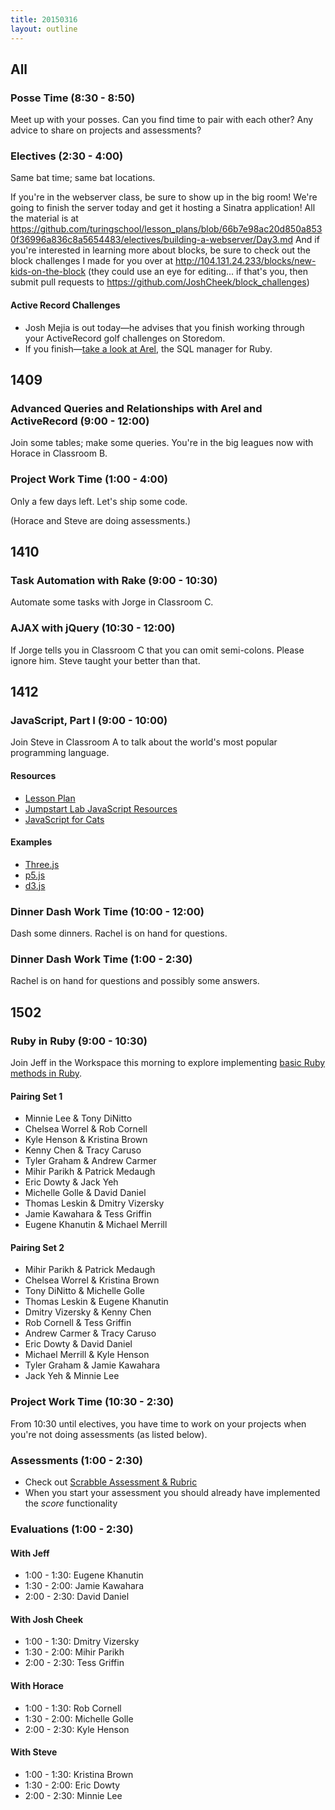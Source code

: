 ```yaml
---
title: 20150316
layout: outline
---
```


## All

### Posse Time (8:30 - 8:50)

Meet up with your posses. Can you find time to pair with each other? Any advice to share on projects and assessments?

### Electives (2:30 - 4:00)

Same bat time; same bat locations.

If you're in the webserver class, be sure to show up in the big room!
We're going to finish the server today and get it hosting a Sinatra application!
All the material is at https://github.com/turingschool/lesson_plans/blob/66b7e98ac20d850a8530f36996a836c8a5654483/electives/building-a-webserver/Day3.md
And if you're interested in learning more about blocks, be sure to check out the block challenges I made for you over at
http://104.131.24.233/blocks/new-kids-on-the-block (they could use an eye for editing... if that's you, then submit pull requests to https://github.com/JoshCheek/block_challenges)

#### Active Record Challenges

* Josh Mejia is out today—he advises that you finish working through your ActiveRecord golf challenges on Storedom.
* If you finish—[take a look at Arel](http://jpospisil.com/2014/06/16/the-definitive-guide-to-arel-the-sql-manager-for-ruby.html), the SQL manager for Ruby.

## 1409

### Advanced Queries and Relationships with Arel and ActiveRecord (9:00 - 12:00)

Join some tables; make some queries. You're in the big leagues now with Horace in Classroom B.

### Project Work Time (1:00 - 4:00)

Only a few days left. Let's ship some code.

(Horace and Steve are doing assessments.)

## 1410

### Task Automation with Rake (9:00 - 10:30)

Automate some tasks with Jorge in Classroom C.

### AJAX with jQuery (10:30 - 12:00)

If Jorge tells you in Classroom C that you can omit semi-colons. Please ignore him. Steve taught your better than that.

## 1412

### JavaScript, Part I (9:00 - 10:00)

Join Steve in Classroom A to talk about the world's most popular programming language.

#### Resources

* [Lesson Plan](https://github.com/turingschool/lesson_plans/blob/master/ruby_02-web_applications_with_ruby/introduction_to_javascript.markdown)
* [Jumpstart Lab JavaScript Resources](http://tutorials.jumpstartlab.com/projects/javascript/)
* [JavaScript for Cats](http://jsforcats.com)

#### Examples

* [Three.js](http://threejs.org)
* [p5.js](http://p5js.org)
* [d3.js](http://d3js.org)



### Dinner Dash Work Time (10:00 - 12:00)

Dash some dinners. Rachel is on hand for questions.

### Dinner Dash Work Time (1:00 - 2:30)

Rachel is on hand for questions and possibly some answers.

## 1502

### Ruby in Ruby (9:00 - 10:30)

Join Jeff in the Workspace this morning to explore implementing [basic Ruby
methods in Ruby](https://github.com/turingschool/challenges/blob/master/ruby_in_ruby.markdown).

#### Pairing Set 1

* Minnie Lee & Tony DiNitto
* Chelsea Worrel & Rob Cornell
* Kyle Henson & Kristina Brown
* Kenny Chen & Tracy Caruso
* Tyler Graham & Andrew Carmer
* Mihir Parikh & Patrick Medaugh
* Eric Dowty & Jack Yeh
* Michelle Golle & David Daniel
* Thomas Leskin & Dmitry Vizersky
* Jamie Kawahara & Tess Griffin
* Eugene Khanutin & Michael Merrill

#### Pairing Set 2

* Mihir Parikh & Patrick Medaugh
* Chelsea Worrel & Kristina Brown
* Tony DiNitto & Michelle Golle
* Thomas Leskin & Eugene Khanutin
* Dmitry Vizersky & Kenny Chen
* Rob Cornell & Tess Griffin
* Andrew Carmer & Tracy Caruso
* Eric Dowty & David Daniel
* Michael Merrill & Kyle Henson
* Tyler Graham & Jamie Kawahara
* Jack Yeh & Minnie Lee

### Project Work Time (10:30 - 2:30)

From 10:30 until electives, you have time to work on your projects when you're
not doing assessments (as listed below).

### Assessments (1:00 - 2:30)

* Check out [Scrabble Assessment & Rubric](http://tutorials.jumpstartlab.com/academy/assessments/scrabble.html)
* When you start your assessment you should already have implemented the *score* functionality

### Evaluations (1:00 - 2:30)

#### With Jeff

* 1:00 - 1:30: Eugene Khanutin
* 1:30 - 2:00: Jamie Kawahara
* 2:00 - 2:30: David Daniel

#### With Josh Cheek

* 1:00 - 1:30: Dmitry Vizersky
* 1:30 - 2:00: Mihir Parikh
* 2:00 - 2:30: Tess Griffin

#### With Horace

* 1:00 - 1:30: Rob Cornell
* 1:30 - 2:00: Michelle Golle
* 2:00 - 2:30: Kyle Henson

#### With Steve

* 1:00 - 1:30: Kristina Brown
* 1:30 - 2:00: Eric Dowty
* 2:00 - 2:30: Minnie Lee
